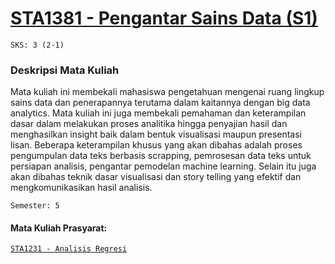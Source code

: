 # [STA1381 - Pengantar Sains Data (S1)](https://krs.ipb.ac.id/mk/172262)
`SKS: 3 (2-1)`  
  
### Deskripsi Mata Kuliah
Mata kuliah ini membekali mahasiswa pengetahuan mengenai ruang lingkup sains data dan penerapannya terutama dalam kaitannya dengan big data analytics. Mata kuliah ini juga membekali pemahaman dan keterampilan dasar dalam melakukan proses analitika hingga penyajian hasil dan menghasilkan insight baik dalam bentuk visualisasi maupun presentasi lisan. Beberapa keterampilan khusus yang akan dibahas adalah proses pengumpulan data teks berbasis scrapping, pemrosesan data teks untuk persiapan analisis, pengantar pemodelan machine learning. Selain itu juga akan dibahas teknik dasar visualisasi dan story telling yang efektif dan mengkomunikasikan hasil analisis.
  
`Semester: 5`

#### Mata Kuliah Prasyarat:
[`STA1231 - Analisis Regresi`](https://krs.ipb.ac.id/mk/167366)
